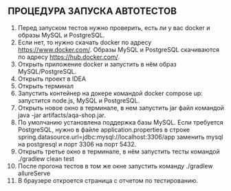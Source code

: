## ПРОЦЕДУРА ЗАПУСКА АВТОТЕСТОВ
1. Перед запуском тестов нужно проверить, есть ли у вас docker и образы MySQL и PostgreSQL.
2. Если нет, то нужно скачать docker по адресу https://www.docker.com/. Образы MySQL и PostgreSQL скачиваются по адресу https://hub.docker.com/. 
3. Открыть приложение docker и запустить в нём образ MySQL/PostgreSQL.
4. Открыть проект в IDEA
5. Открыть терминал
6. Запустить контейнер на докере командой docker compose up: запустится node.js, MySQL и PostgreSQL.
7. Открыть новое окно в терминале, в нем запустить jar файл командой java -jar artifacts/aqa-shop.jar. 
8. По умолчанию установлена поддержка базы MySQL. Если требуется PostgreSQL, нужно в файле application.properties в строке spring.datasource.url=jdbc:mysql://localhost:3306/app заменить mysql на postgresql и порт 3306 на порт 5432. 
8. Открыть третье окно в терминале, в нём запустить тесты командой ./gradlew clean test
9. После прогона тестов в том же окне запустить команду ./gradlew allureServe
10. В браузере откроется страница с отчетом по тестированию. 